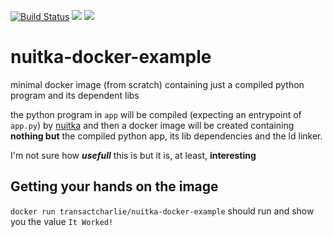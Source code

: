 [![Build Status](https://travis-ci.org/TransactCharlie/nuitka-docker-example.svg?branch=master)](https://travis-ci.org/TransactCharlie/nuitka-docker-example)
[![](https://images.microbadger.com/badges/image/transactcharlie/nuitka-docker-example.svg)](https://microbadger.com/images/transactcharlie/nuitka-docker-example "Get your own image badge on microbadger.com")
[![](https://images.microbadger.com/badges/version/transactcharlie/nuitka-docker-example.svg)](https://microbadger.com/images/transactcharlie/nuitka-docker-example "Get your own version badge on microbadger.com")


# nuitka-docker-example
minimal docker image (from scratch) containing just a compiled python program and its dependent libs

the python program in `app` will be compiled (expecting an entrypoint of `app.py`) by [nuitka](http://nuitka.net/) and then a docker image will be created containing **nothing but** the compiled python app, its lib dependencies and the ld linker.

I'm not sure how ***usefull*** this is but it is, at least, **interesting**

## Getting your hands on the image
`docker run transactcharlie/nuitka-docker-example` should run and show you the value `It Worked!`
